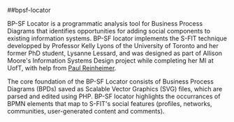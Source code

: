 ##bpsf-locator

BP-SF Locator is a programmatic analysis tool for Business Process Diagrams that
identifies opportunities for adding social components to existing
information systems. BP-SF locator implements the S-FIT technique
developped by Professor Kelly Lyons of the University of Toronto and
her former PhD student, Lysanne Lessard, and was designed as part of
Allison Moore's Information Systems Design project while completing
her MI at UofT, with help from [Paul Reinheimer](https://github.com/preinheimer).

The core foundation of the BP-SF Locator consists of Business Process
Diagrams (BPDs) saved as Scalable Vector Graphics (SVG) files, which
are parsed and edited using PHP. BP-SF locator highlights the
occurrances of BPMN elements that map to S-FIT's social features
(profiles, networks, communities, user-generated content and
comments).
